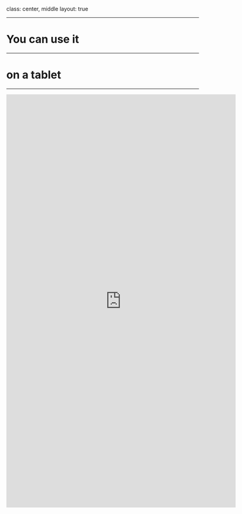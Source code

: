 class: center, middle
layout: true

---

# You can use it

---

# on a tablet

---

<!-- <iframe src="https://giphy.com/embed/9PH9saRidMXIs" width="600" height="600" frameBorder="0" class="giphy-embed" allowFullScreen></iframe> -->
<div style="width:600;height:600;padding-bottom:95%;position:relative;"><iframe src="https://giphy.com/embed/9PH9saRidMXIs" width="100%" height="100%" style="position:absolute" frameBorder="0" class="giphy-embed" allowFullScreen></iframe></div>